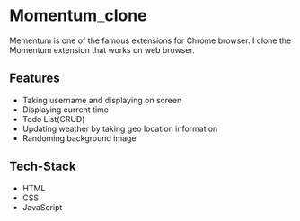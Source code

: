 # Momentum_clone

Mementum is one of the famous extensions for Chrome browser. I clone the Momentum extension that works on web browser.

## Features

- Taking username and displaying on screen
- Displaying current time
- Todo List(CRUD)
- Updating weather by taking geo location information
- Randoming background image

## Tech-Stack

- HTML
- CSS
- JavaScript
